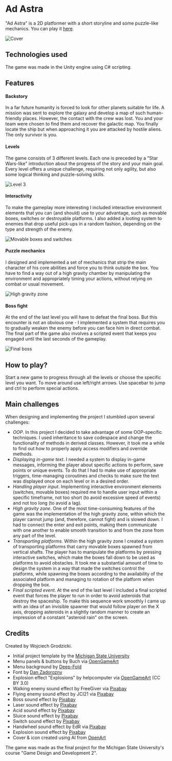 # **Ad Astra**

"Ad Astra" is a 2D platformer with a short storyline and some puzzle-like mechanics. You can play it [here](https://wgrodzicki.itch.io/ad-astra).

![Cover](Assets/Art/Other/ad-astra-cover.png)

## **Technologies used**

The game was made in the Unity engine using C# scripting.

## **Features**

#### Backstory

In a far future humanity is forced to look for other planets suitable for life. A mission was sent to explore the galaxy and develop a map of such human-friendly places. However, the contact with the crew was lost. You and your team were chosen to find them and recover the galactic map. You finally locate the ship but when approaching it you are attacked by hostile aliens. The only survivor is you.

#### Levels

The game consists of 3 different levels. Each one is preceded by a "Star Wars-like" introduction about the progress of the story and your main goal. Every level offers a unique challenge, requiring not only agility, but also some logical thinking and puzzle-solving skills.

![Level 3](Assets/Art/Other/screenshot3.png)

#### Interactivity

To make the gameplay more interesting I included interactive environment elements that you can (and should) use to your advantage, such as movable boxes, switches or destroyable platforms. I also added a looting system to enemies that drop useful pick-ups in a random fashion, depending on the type and strength of the enemy.

![Movable boxes and switches](Assets/Art/Other/screenshot1.png)

#### Puzzle mechanics

I designed and implemented a set of mechanics that strip the main character of his core abilities and force you to think outside the box. You have to find a way out of a high gravity chamber by manipulating the environment and appropriately timing your actions, without relying on combat or usual movement.

![High gravity zone](Assets/Art/Other/screenshot2.png)

#### Boss fight

At the end of the last level you will have to defeat the final boss. But this encounter is not an obvious one - I implemented a system that requires you to gradually weaken the enemy before you can face him in direct combat. The final part of the game also involves a scripted event that keeps you engaged until the last seconds of the gameplay.

![Final boss](Assets/Art/Other/screenshot4.png)

## **How to play?**

Start a new game to progress through all the levels or choose the specific level you want. To move around use left/right arrows. Use spacebar to jump and ctrl to perform special actions.

## **Main challenges**

When designing and implementing the project I stumbled upon several challenges:

- _OOP_. In this project I decided to take advantage of some OOP-specific techniques. I used inheritance to save codespace and change the functionality of methods in derived classes. However, it took me a while to find out how to properly apply access modifiers and override methods.
- _Displaying in-game text_. I needed a system to display in-game messages, informing the player about specific actions to perform, save points or unique events. To do that I had to make use of appropriate triggers, time-managing coroutines and checks to make sure the text was displayed once on each level or in a desired order.
- _Handling player input_. Implementing interactive environment elements (switches, movable boxes) required me to handle user input within a specific timeframe, not too short (to avoid excessive speed of events) and not too long (to avoid a lag).
- _High gravity zone_. One of the most time-consuming features of the game was the implementation of the high gravity zone, within which the player cannot jump (and, therefore, cannot fight) and is slowed down. I had to connect the enter and exit points, making them communicate with one another to enable smooth transition to and from the zone from any part of the level.
- _Transporting platforms_. Within the high gravity zone I created a system of transporting platforms that carry movable boxes spawned from vertical shafts. The player has to manipulate the platforms by pressing interactive switches, which make the boxes fall down to be used as platforms to avoid obstacles. It took me a substantial amount of time to design the system in a way that made the switches control the platforms, while spawning the boxes according to the availability of the associated platform and managing to rotation of the platform when dropping the box.
- _Final scripted event_. At the end of the last level I included a final scripted event that forces the player to run in order to avoid asteroids that destroy the spaceship. To make this sequence work smoothly I came up with an idea of an invisible spawner that would follow player on the X axis, dropping asteroids in a slightly random manner to create an impression of a constant "asteroid rain" on the screen.

## **Credits**

Created by Wojciech Grodzicki.

- Initial project template by the [Michigan State University](https://www.coursera.org/learn/game-design-and-development-2)
- Menu panels & buttons​ by Buch via [OpenGameArt](https://opengameart.org/content/sci-fi-user-interface-elements)
- Menu background​ by [Deep-Fold](https://deep-fold.itch.io/space-background-generator)
- Font​ by [Dan Zadorozny](http://www.iconian.com/)
- Explosion effect​ "Explosions" by helpcomputer via [OpenGameArt](https://opengameart.org/content/explosions-2?fbclid=IwAR0ja-GMWP5eNCLaMWP-7UVHwN5tIh7F7v-1GVzW5Zyfx-PSTt6p0eKg250) (CC BY 3.0)
- Walking enemy sound effect​ by FreeGiver via [Pixabay](https://pixabay.com/sound-effects/dragon-monstruo-criatura-gritando-rugido-14263/)
- Flying enemy sound effect​ by JCI21 via [Pixabay](https://pixabay.com/sound-effects/spaceship-ambient-sfx-164114/)
- Boss sound effect​ by [Pixabay](https://pixabay.com/sound-effects/dragon-hurt-47161/)
- Laser sound effect​ by [Pixabay](https://pixabay.com/sound-effects/electrocute-6247/)
- Acid sound effect​ by [Pixabay](https://pixabay.com/sound-effects/underwater-loop-amb-6182/)
- Sluice sound effect​ by [Pixabay](https://pixabay.com/sound-effects/stone-push-37412/)
- Switch sound effect​ by [Pixabay](https://pixabay.com/sound-effects/toy-button-105724/)
- Handwheel sound effect​ by EdR via [Pixabay](https://pixabay.com/sound-effects/electric-fan-motor-blades-removed-13169/)
- Explosion sound effect​ by [Pixabay](https://pixabay.com/sound-effects/medium-explosion-40472/)
- Cover & icon created using AI from [OpenArt](https://openart.ai/)

The game was made as the final project for the Michigan State University's course "Game Design and Development 2".